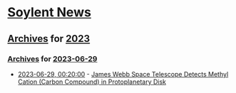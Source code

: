 # [Soylent News](../../../README.md)

## [Archives](../../index.md) for [2023](../index.md)

### [Archives](../../index.md) for [2023-06-29](index.md)

* [2023-06-29, 00:20:00](https://soylentnews.org/article.pl?sid=23/06/28/0158237&from=rss) - [James Webb Space Telescope Detects Methyl Cation (Carbon Compound) in Protoplanetary Disk](https://soylentnews.org/article.pl?sid=23/06/28/0158237&from=rss)
